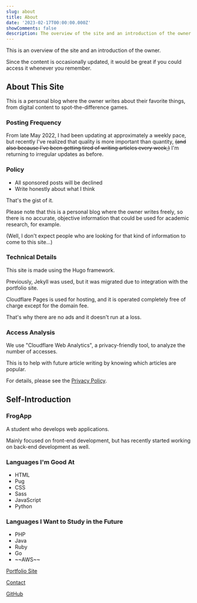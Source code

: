 ```yaml
---
slug: about
title: About
date: '2023-02-17T00:00:00.000Z'
showComments: false
description: The overview of the site and an introduction of the owner.
---
```


This is an overview of the site and an introduction of the owner.

Since the content is occasionally updated, it would be great if you could access it whenever you remember.

## About This Site

This is a personal blog where the owner writes about their favorite things, from digital content to spot-the-difference games.

### Posting Frequency

From late May 2022, I had been updating at approximately a weekly pace, but recently I've realized that quality is more important than quantity, ~~(and also because I've been getting tired of writing articles every week,)~~ I'm returning to irregular updates as before.

### Policy

* All sponsored posts will be declined
* Write honestly about what I think

That's the gist of it.

Please note that this is a personal blog where the owner writes freely, so there is no accurate, objective information that could be used for academic research, for example.

(Well, I don't expect people who are looking for that kind of information to come to this site...)

### Technical Details

This site is made using the Hugo framework.

Previously, Jekyll was used, but it was migrated due to integration with the portfolio site.

Cloudflare Pages is used for hosting, and it is operated completely free of charge except for the domain fee.

That's why there are no ads and it doesn't run at a loss.

### Access Analysis

We use "Cloudflare Web Analytics", a privacy-friendly tool, to analyze the number of accesses.

This is to help with future article writing by knowing which articles are popular.

For details, please see the [Privacy Policy](/en/privacy).

## Self-Introduction

### FrogApp

A student who develops web applications.

Mainly focused on front-end development, but has recently started working on back-end development as well.

### Languages I'm Good At

* HTML
* Pug
* CSS
* Sass
* JavaScript
* Python

### Languages I Want to Study in the Future

* PHP
* Java
* Ruby
* Go
* \~~AWS~~

[Portfolio Site](/en)

[Contact](/en/contact)

[GitHub](https://github.com/r-40021/)
